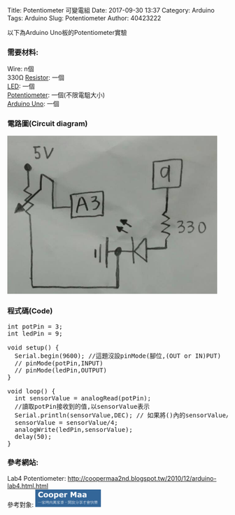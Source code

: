 Title: Potentiometer 可變電組
Date: 2017-09-30 13:37
Category: Arduino
Tags: Arduino
Slug: Potentiometer
Author: 40423222

以下為Arduino Uno板的Potentiometer實驗

<!-- PELICAN_END_SUMMARY -->

### 需要材料:
Wire: n個<br/>
330Ω <a href="https://40423222.github.io/2017springcd_hw/blog/Arduino-Resistance.html">Resistor</a>: 一個<br/>
<a href="https://40423222.github.io/2017springcd_hw/blog/Arduino-LED.html">LED</a>: 一個<br/>
<a href="https://40423222.github.io/2017springcd_hw/blog/Potentiometer.html">Potentiometer</a>: 一個(不限電駔大小)<br/>
<a href="http://coopermaa2nd.blogspot.tw/2011/05/arduino.html">Arduino Uno</a>: 一個

### 電路圖(Circuit diagram)

<img src="./../data/Potentiometer/Circuit diagram.png" width="480" />

### 程式碼(Code)

<pre class="brush: python">
int potPin = 3;
int ledPin = 9;

void setup() {
  Serial.begin(9600); //這題沒設pinMode(腳位,(OUT or IN)PUT)
  // pinMode(potPin,INPUT)
  // pinMode(ledPin,OUTPUT)
}

void loop() {
  int sensorValue = analogRead(potPin);
  //讀取potPin接收到的值,以sensorValue表示
  Serial.println(sensorValue,DEC); // 如果將()內的sensorValue/4會?,不使用DEC會?
  sensorValue = sensorValue/4;
  analogWrite(ledPin,sensorValue);
  delay(50);
}
</pre>



### 參考網站:
Lab4 Potentiometer:
<a href="http://coopermaa2nd.blogspot.tw/2010/12/arduino-lab4.html">http://coopermaa2nd.blogspot.tw/2010/12/arduino-lab4.html.html</a><br/>
參考對象:
<img src="./../data/參考對象/Cooper Maa.png" width="150" />